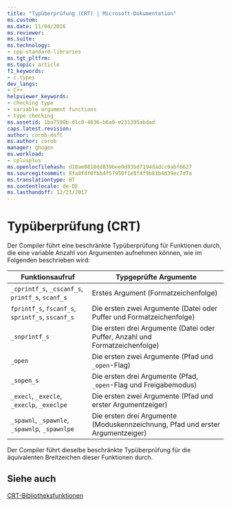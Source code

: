 ```yaml
---
title: "Typüberprüfung (CRT) | Microsoft-Dokumentation"
ms.custom: 
ms.date: 11/04/2016
ms.reviewer: 
ms.suite: 
ms.technology:
- cpp-standard-libraries
ms.tgt_pltfrm: 
ms.topic: article
f1_keywords:
- c.types
dev_langs:
- C++
helpviewer_keywords:
- checking type
- variable argument functions
- type checking
ms.assetid: 1ba7590b-d1c0-4636-b6a0-e231395abdad
caps.latest.revision: 
author: corob-msft
ms.author: corob
manager: ghogen
ms.workload:
- cplusplus
ms.openlocfilehash: d18ae0818dd839bee0d93bd7194dadcc9abf6627
ms.sourcegitcommit: 8fa8fdf0fbb4f57950f1e8f4f9b81b4d39ec7d7a
ms.translationtype: HT
ms.contentlocale: de-DE
ms.lasthandoff: 12/21/2017
---
```

# <a name="type-checking-crt"></a>Typüberprüfung (CRT)
Der Compiler führt eine beschränkte Typüberprüfung für Funktionen durch, die eine variable Anzahl von Argumenten aufnehmen können, wie im Folgenden beschrieben wird:  
  
|Funktionsaufruf |Typgeprüfte Argumente|  
|-------------------|-----------------------------|  
|`_cprintf_s`, `_cscanf_s`, `printf_s`, `scanf_s`|Erstes Argument (Formatzeichenfolge)|  
|`fprintf_s`, `fscanf_s`, `sprintf_s`, `sscanf_s`|Die ersten zwei Argumente (Datei oder Puffer und Formatzeichenfolge)|  
|`_snprintf_s`|Die ersten drei Argumente (Datei oder Puffer, Anzahl und Formatzeichenfolge)|  
|`_open`|Die ersten zwei Argumente (Pfad und `_open`-Flag)|  
|`_sopen_s`|Die ersten drei Argumente (Pfad, `_open`-Flag und Freigabemodus)|  
|`_execl`, `_execle`, `_execlp`, `_execlpe`|Die ersten zwei Argumente (Pfad und erster Argumentzeiger)|  
|`_spawnl`, `_spawnle`, `_spawnlp`, `_spawnlpe`|Die ersten drei Argumente (Moduskennzeichnung, Pfad und erster Argumentzeiger)|  
  
 Der Compiler führt dieselbe beschränkte Typüberprüfung für die äquivalenten Breitzeichen dieser Funktionen durch.  
  
## <a name="see-also"></a>Siehe auch  
 [CRT-Bibliotheksfunktionen](../c-runtime-library/crt-library-features.md)